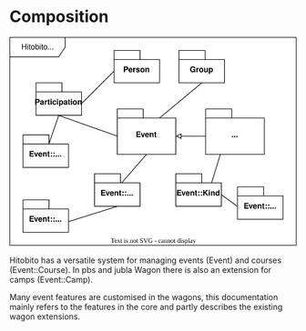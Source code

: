 # Composition
![Modulübersicht](_diagrams/events-overview.svg)

Hitobito has a versatile system for managing events (Event) and courses (Event::Course). In pbs and jubla Wagon there is also an extension for camps (Event::Camp).

Many event features are customised in the wagons, this documentation mainly refers to the features in the core and partly describes the existing wagon extensions.

